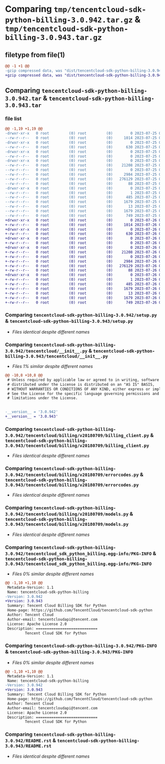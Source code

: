 # Comparing `tmp/tencentcloud-sdk-python-billing-3.0.942.tar.gz` & `tmp/tencentcloud-sdk-python-billing-3.0.943.tar.gz`

## filetype from file(1)

```diff
@@ -1 +1 @@
-gzip compressed data, was "dist/tencentcloud-sdk-python-billing-3.0.942.tar", last modified: Tue Jul 25 04:11:38 2023, max compression
+gzip compressed data, was "dist/tencentcloud-sdk-python-billing-3.0.943.tar", last modified: Wed Jul 26 00:31:22 2023, max compression
```

## Comparing `tencentcloud-sdk-python-billing-3.0.942.tar` & `tencentcloud-sdk-python-billing-3.0.943.tar`

### file list

```diff
@@ -1,19 +1,19 @@
-drwxr-xr-x   0 root         (0) root         (0)        0 2023-07-25 04:11:38.000000 tencentcloud-sdk-python-billing-3.0.942/
--rw-r--r--   0 root         (0) root         (0)     1014 2023-07-25 04:11:38.000000 tencentcloud-sdk-python-billing-3.0.942/setup.py
-drwxr-xr-x   0 root         (0) root         (0)        0 2023-07-25 04:11:38.000000 tencentcloud-sdk-python-billing-3.0.942/tencentcloud/
--rw-r--r--   0 root         (0) root         (0)      630 2023-07-25 04:11:38.000000 tencentcloud-sdk-python-billing-3.0.942/tencentcloud/__init__.py
-drwxr-xr-x   0 root         (0) root         (0)        0 2023-07-25 04:11:38.000000 tencentcloud-sdk-python-billing-3.0.942/tencentcloud/billing/
--rw-r--r--   0 root         (0) root         (0)        0 2023-07-25 04:11:38.000000 tencentcloud-sdk-python-billing-3.0.942/tencentcloud/billing/__init__.py
-drwxr-xr-x   0 root         (0) root         (0)        0 2023-07-25 04:11:38.000000 tencentcloud-sdk-python-billing-3.0.942/tencentcloud/billing/v20180709/
--rw-r--r--   0 root         (0) root         (0)    21208 2023-07-25 04:11:38.000000 tencentcloud-sdk-python-billing-3.0.942/tencentcloud/billing/v20180709/billing_client.py
--rw-r--r--   0 root         (0) root         (0)        0 2023-07-25 04:11:38.000000 tencentcloud-sdk-python-billing-3.0.942/tencentcloud/billing/v20180709/__init__.py
--rw-r--r--   0 root         (0) root         (0)     2984 2023-07-25 04:11:38.000000 tencentcloud-sdk-python-billing-3.0.942/tencentcloud/billing/v20180709/errorcodes.py
--rw-r--r--   0 root         (0) root         (0)   276129 2023-07-25 04:11:38.000000 tencentcloud-sdk-python-billing-3.0.942/tencentcloud/billing/v20180709/models.py
--rw-r--r--   0 root         (0) root         (0)       88 2023-07-25 04:11:38.000000 tencentcloud-sdk-python-billing-3.0.942/setup.cfg
-drwxr-xr-x   0 root         (0) root         (0)        0 2023-07-25 04:11:38.000000 tencentcloud-sdk-python-billing-3.0.942/tencentcloud_sdk_python_billing.egg-info/
--rw-r--r--   0 root         (0) root         (0)        1 2023-07-25 04:11:38.000000 tencentcloud-sdk-python-billing-3.0.942/tencentcloud_sdk_python_billing.egg-info/dependency_links.txt
--rw-r--r--   0 root         (0) root         (0)      485 2023-07-25 04:11:38.000000 tencentcloud-sdk-python-billing-3.0.942/tencentcloud_sdk_python_billing.egg-info/SOURCES.txt
--rw-r--r--   0 root         (0) root         (0)     1679 2023-07-25 04:11:38.000000 tencentcloud-sdk-python-billing-3.0.942/tencentcloud_sdk_python_billing.egg-info/PKG-INFO
--rw-r--r--   0 root         (0) root         (0)       13 2023-07-25 04:11:38.000000 tencentcloud-sdk-python-billing-3.0.942/tencentcloud_sdk_python_billing.egg-info/top_level.txt
--rw-r--r--   0 root         (0) root         (0)     1679 2023-07-25 04:11:38.000000 tencentcloud-sdk-python-billing-3.0.942/PKG-INFO
--rw-r--r--   0 root         (0) root         (0)      749 2023-07-25 04:11:38.000000 tencentcloud-sdk-python-billing-3.0.942/README.rst
+drwxr-xr-x   0 root         (0) root         (0)        0 2023-07-26 00:31:22.000000 tencentcloud-sdk-python-billing-3.0.943/
+-rw-r--r--   0 root         (0) root         (0)     1014 2023-07-26 00:31:22.000000 tencentcloud-sdk-python-billing-3.0.943/setup.py
+drwxr-xr-x   0 root         (0) root         (0)        0 2023-07-26 00:31:22.000000 tencentcloud-sdk-python-billing-3.0.943/tencentcloud/
+-rw-r--r--   0 root         (0) root         (0)      630 2023-07-26 00:31:22.000000 tencentcloud-sdk-python-billing-3.0.943/tencentcloud/__init__.py
+drwxr-xr-x   0 root         (0) root         (0)        0 2023-07-26 00:31:22.000000 tencentcloud-sdk-python-billing-3.0.943/tencentcloud/billing/
+-rw-r--r--   0 root         (0) root         (0)        0 2023-07-26 00:31:22.000000 tencentcloud-sdk-python-billing-3.0.943/tencentcloud/billing/__init__.py
+drwxr-xr-x   0 root         (0) root         (0)        0 2023-07-26 00:31:22.000000 tencentcloud-sdk-python-billing-3.0.943/tencentcloud/billing/v20180709/
+-rw-r--r--   0 root         (0) root         (0)    21208 2023-07-26 00:31:22.000000 tencentcloud-sdk-python-billing-3.0.943/tencentcloud/billing/v20180709/billing_client.py
+-rw-r--r--   0 root         (0) root         (0)        0 2023-07-26 00:31:22.000000 tencentcloud-sdk-python-billing-3.0.943/tencentcloud/billing/v20180709/__init__.py
+-rw-r--r--   0 root         (0) root         (0)     2984 2023-07-26 00:31:22.000000 tencentcloud-sdk-python-billing-3.0.943/tencentcloud/billing/v20180709/errorcodes.py
+-rw-r--r--   0 root         (0) root         (0)   276129 2023-07-26 00:31:22.000000 tencentcloud-sdk-python-billing-3.0.943/tencentcloud/billing/v20180709/models.py
+-rw-r--r--   0 root         (0) root         (0)       88 2023-07-26 00:31:22.000000 tencentcloud-sdk-python-billing-3.0.943/setup.cfg
+drwxr-xr-x   0 root         (0) root         (0)        0 2023-07-26 00:31:22.000000 tencentcloud-sdk-python-billing-3.0.943/tencentcloud_sdk_python_billing.egg-info/
+-rw-r--r--   0 root         (0) root         (0)        1 2023-07-26 00:31:22.000000 tencentcloud-sdk-python-billing-3.0.943/tencentcloud_sdk_python_billing.egg-info/dependency_links.txt
+-rw-r--r--   0 root         (0) root         (0)      485 2023-07-26 00:31:22.000000 tencentcloud-sdk-python-billing-3.0.943/tencentcloud_sdk_python_billing.egg-info/SOURCES.txt
+-rw-r--r--   0 root         (0) root         (0)     1679 2023-07-26 00:31:22.000000 tencentcloud-sdk-python-billing-3.0.943/tencentcloud_sdk_python_billing.egg-info/PKG-INFO
+-rw-r--r--   0 root         (0) root         (0)       13 2023-07-26 00:31:22.000000 tencentcloud-sdk-python-billing-3.0.943/tencentcloud_sdk_python_billing.egg-info/top_level.txt
+-rw-r--r--   0 root         (0) root         (0)     1679 2023-07-26 00:31:22.000000 tencentcloud-sdk-python-billing-3.0.943/PKG-INFO
+-rw-r--r--   0 root         (0) root         (0)      749 2023-07-26 00:31:22.000000 tencentcloud-sdk-python-billing-3.0.943/README.rst
```

### Comparing `tencentcloud-sdk-python-billing-3.0.942/setup.py` & `tencentcloud-sdk-python-billing-3.0.943/setup.py`

 * *Files identical despite different names*

### Comparing `tencentcloud-sdk-python-billing-3.0.942/tencentcloud/__init__.py` & `tencentcloud-sdk-python-billing-3.0.943/tencentcloud/__init__.py`

 * *Files 1% similar despite different names*

```diff
@@ -10,8 +10,8 @@
 # Unless required by applicable law or agreed to in writing, software
 # distributed under the License is distributed on an "AS IS" BASIS,
 # WITHOUT WARRANTIES OR CONDITIONS OF ANY KIND, either express or implied.
 # See the License for the specific language governing permissions and
 # limitations under the License.
 
 
-__version__ = '3.0.942'
+__version__ = '3.0.943'
```

### Comparing `tencentcloud-sdk-python-billing-3.0.942/tencentcloud/billing/v20180709/billing_client.py` & `tencentcloud-sdk-python-billing-3.0.943/tencentcloud/billing/v20180709/billing_client.py`

 * *Files identical despite different names*

### Comparing `tencentcloud-sdk-python-billing-3.0.942/tencentcloud/billing/v20180709/errorcodes.py` & `tencentcloud-sdk-python-billing-3.0.943/tencentcloud/billing/v20180709/errorcodes.py`

 * *Files identical despite different names*

### Comparing `tencentcloud-sdk-python-billing-3.0.942/tencentcloud/billing/v20180709/models.py` & `tencentcloud-sdk-python-billing-3.0.943/tencentcloud/billing/v20180709/models.py`

 * *Files identical despite different names*

### Comparing `tencentcloud-sdk-python-billing-3.0.942/tencentcloud_sdk_python_billing.egg-info/PKG-INFO` & `tencentcloud-sdk-python-billing-3.0.943/tencentcloud_sdk_python_billing.egg-info/PKG-INFO`

 * *Files 0% similar despite different names*

```diff
@@ -1,10 +1,10 @@
 Metadata-Version: 1.1
 Name: tencentcloud-sdk-python-billing
-Version: 3.0.942
+Version: 3.0.943
 Summary: Tencent Cloud Billing SDK for Python
 Home-page: https://github.com/TencentCloud/tencentcloud-sdk-python
 Author: Tencent Cloud
 Author-email: tencentcloudapi@tencent.com
 License: Apache License 2.0
 Description: ============================
         Tencent Cloud SDK for Python
```

### Comparing `tencentcloud-sdk-python-billing-3.0.942/PKG-INFO` & `tencentcloud-sdk-python-billing-3.0.943/PKG-INFO`

 * *Files 0% similar despite different names*

```diff
@@ -1,10 +1,10 @@
 Metadata-Version: 1.1
 Name: tencentcloud-sdk-python-billing
-Version: 3.0.942
+Version: 3.0.943
 Summary: Tencent Cloud Billing SDK for Python
 Home-page: https://github.com/TencentCloud/tencentcloud-sdk-python
 Author: Tencent Cloud
 Author-email: tencentcloudapi@tencent.com
 License: Apache License 2.0
 Description: ============================
         Tencent Cloud SDK for Python
```

### Comparing `tencentcloud-sdk-python-billing-3.0.942/README.rst` & `tencentcloud-sdk-python-billing-3.0.943/README.rst`

 * *Files identical despite different names*

